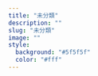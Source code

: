 ```yaml
---
title: "未分類"
description: ""
slug: "未分類"
image: ""
style:
  background: "#5f5f5f"
  color: "#fff"
---
```

